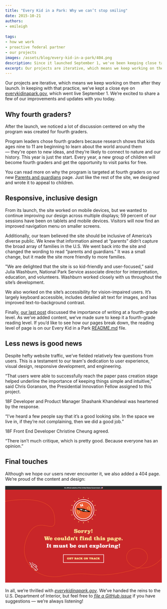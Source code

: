 ```yaml
---
title: "Every Kid in a Park: Why we can’t stop smiling"
date: 2015-10-21
authors:
- emileigh

tags:
- how we work
- proactive federal partner
- our projects
images: /assets/blog/every-kid-in-a-park/404.png
description: Since it launched September 1, we've been keeping close tabs on the website and user feedback, which helps us quickly identify and make improvements.
excerpt: Our projects are iterative, which means we keep working on them after they launch. In keeping with that practice, we’ve kept a close eye on [everykidinapark.gov](https://everykidinapark.gov/), which went live September 1. We’re excited to share a few of our improvements and updates with you today.
---
```


Our projects are iterative, which means we keep working on them after they launch. In keeping with that practice, we’ve kept a close eye on [everykidinapark.gov](https://everykidinapark.gov/), which went live September 1. We’re excited to share a few of our improvements and updates with you today.

Why fourth graders?
-------------------

After the launch, we noticed a lot of discussion centered on why the
program was created for fourth graders.

Program leaders chose fourth graders because research shows that kids
ages nine to 11 are beginning to learn about the world around
them — they're open to new ideas, and they’re likely to connect to nature
and our history. This year is just the start. Every year, a new group of
children will become fourth graders and get the opportunity to visit
parks for free.

You can read more on why the program is targeted at fourth graders on
our new [Parents and guardians](https://everykidinapark.gov/parents/)
page. Just like the rest of the site, we designed and wrote it to appeal
to children.

Responsive, inclusive design
----------------------------

From its launch, the site worked on mobile devices, but we wanted to
continue improving our design across multiple displays; 59 percent of
our sessions have been on tablets and mobile devices. Visitors will now
find an improved navigation menu on smaller screens.

Additionally, our team believed the site should be inclusive of
America’s diverse public. We knew that information aimed at “parents”
didn’t capture the broad array of families in the U.S. We went back into
the site and changed the wording to read “parents and guardians.” It was
a small change, but it made the site more friendly to more families.

"We are delighted that the site is so kid-friendly and user-focused,”
said Julia Washburn, National Park Service associate director for
interpretation, education, and volunteers. Washburn worked closely with
us throughout the site’s development.

We also worked on the site’s accessibility for vision-impaired users.
It’s largely keyboard accessible, includes detailed alt text for images,
and has improved text-to-background contrast.

Finally, [our last
post](https://18f.gsa.gov/2015/09/03/every-kid-in-a-park/) discussed the
importance of writing at a fourth-grade level. As we’ve added content,
we’ve made sure to keep it a fourth-grade reading level. If you’d like
to see how our pages break down, the reading level of page is on our
Every Kid in a Park
[README.md](https://github.com/18F/ekip-api/blob/master/README.md) file.

Less news is good news
----------------------

Despite hefty website traffic, we’ve fielded relatively few questions
from users. This is a testament to our team's dedication to
user experience, visual design, responsive development, and engineering.

“That users were able to successfully reach the paper pass creation
stage helped underline the importance of keeping things simple and
intuitive,” said Chris Goranson, the Presidential Innovation Fellow
assigned to this project.

18F Developer and Product Manager Shashank Khandelwal was heartened by
the response.

“I’ve heard a few people say that it’s a good looking site. In the space
we live in, if they’re not complaining, then we did a good job.”

18F Front End Developer Christine Cheung agreed.

“There isn’t much critique, which is pretty good. Because everyone has
an opinion.”

Final touches
-------------

Although we hope our users never encounter it, we also added a 404 page.
We’re proud of the content and design:

![The Every Kid in a Park 404 page.](/assets/blog/every-kid-in-a-park/404.png)

In all, we’re thrilled with
[*everykidinapark.gov*](http://everykidinapark.gov). We’ve handed the
reins to the U.S. Department of Interior, but feel free to [*file a
GitHub issue*](https://github.com/18F/ekip-api/issues) if you have
suggestions — we’re always listening!
